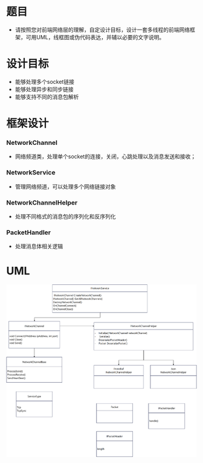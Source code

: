 # 题目
* 请按照您对前端网络层的理解，自定设计目标，设计一套多线程的前端网络框架，可用UML，线框图或伪代码表达，并辅以必要的文字说明。 

# 设计目标
* 能够处理多个socket链接
* 能够处理异步和同步链接
* 能够支持不同的消息包解析

# 框架设计
### NetworkChannel
* 网络频道类，处理单个socket的连接，关闭，心跳处理以及消息发送和接收；

### NetworkService
* 管理网络频道，可以处理多个网络链接对象

### NetworkChannelHelper
* 处理不同格式的消息包的序列化和反序列化

### PacketHandler
* 处理消息体相关逻辑

# UML
![](UML.png)
